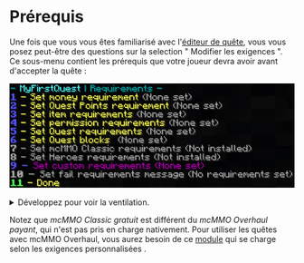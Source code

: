 # Prérequis

Une fois que vous vous êtes familiarisé avec l'[éditeur de quête](../setup/quests-editor.md), vous vous posez peut-être des questions sur la selection " Modifier les exigences ". Ce sous-menu contient les prérequis que votre joueur devra avoir avant d'accepter la quête :

![](../.gitbook/assets/requirements.png)

<details>

<summary>Développez pour voir la ventilation.</summary>

1. Money needed through [Vault](https://pikamug.gitbook.io/quests/v/french-francais/debutant/dependencies#vault)
2. Points needed
3. Material needed such as Emeralds or Diamonds
4. Vanilla experience needed
5. Player permission needed
6. Quest which must be taken before this one
7. Quest which prevents this one from being taken
8. [mcMMO Classic](https://pikamug.gitbook.io/quests/v/french-francais/debutant/dependencies#mcmmo-classic) experience levels needed
9. [Heroes](https://pikamug.gitbook.io/quests/v/french-francais/debutant/dependencies#heroes) experience levels needed
10. Requirements from a [Quests module](../casual/modules.md)
11. Override message shown to the player describing their requirements
12. Finish working on your quest requirements

</details>

Notez que _mcMMO Classic gratuit_ est différent du _mcMMO Overhaul payant_, qui n'est pas pris en charge nativement. Pour utiliser les quêtes avec mcMMO Overhaul, vous aurez besoin de ce [module](https://pikamug.gitbook.io/quests/v/french-francais/intermediaire/modules#mcmmo-overhaul) qui se charge selon les exigences personnalisées .

